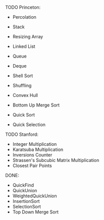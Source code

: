 TODO Princeton:
- Percolation

- Stack
- Resizing Array
- Linked List
- Queue
- Deque

- Shell Sort
- Shuffling
- Convex Hull

- Bottom Up Merge Sort
- Quick Sort
- Quick Selection



TODO Stanford:
- Integer Multiplication
- Karatsuba Multiplication
- Inversions Counter
- Strassen's Subcubic Matrix Multiplication
- Closest Pair Points

DONE:
- QuickFind
- QuickUnion
- WeightedQuickUnion
- InsertionSort
- SelectionSort
- Top Down Merge Sort
